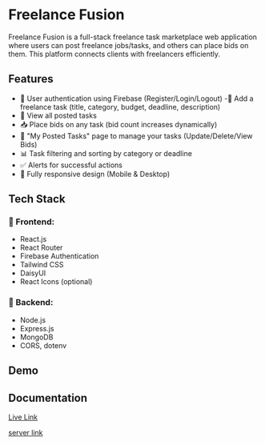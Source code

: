 
# Freelance Fusion

Freelance Fusion is a full-stack freelance task marketplace web application where users can post freelance jobs/tasks, and others can place bids on them. This platform connects clients with freelancers efficiently.


## Features

-  🔐 User authentication using Firebase (Register/Login/Logout)
-📝 Add a freelance task (title, category, budget, deadline, description)
- 📄 View all posted tasks
- 📥 Place bids on any task (bid count increases dynamically)
- 👤 "My Posted Tasks" page to manage your tasks (Update/Delete/View Bids)
- 📊 Task filtering and sorting by category or deadline
- ✅ Alerts for successful actions
- 📱 Fully responsive design (Mobile & Desktop)



## Tech Stack

### 🔷 Frontend:
- React.js
- React Router
- Firebase Authentication
- Tailwind CSS
- DaisyUI 
- React Icons (optional)

### 🔶 Backend:
- Node.js
- Express.js
- MongoDB
- CORS, dotenv


## Demo





## Documentation

[Live Link]( https://freelance-application-5ac09.web.app
)

[server link](https://my-freelancefusion-server.vercel.app/)


